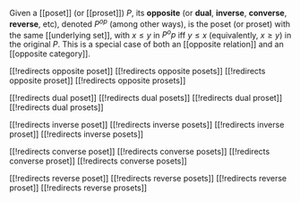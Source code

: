 
Given a [[poset]] (or [[proset]]) $P$, its __opposite__ (or __dual__, __inverse__, __converse__, __reverse__, etc), denoted $P^{op}$ (among other ways), is the poset (or proset) with the same [[underlying set]], with $x \leq y$ in $P^op$ iff $y \leq x$ (equivalently, $x \geq y$) in the original $P$.  This is a special case of both an [[opposite relation]] and an [[opposite category]].


[[!redirects opposite poset]]
[[!redirects opposite posets]]
[[!redirects opposite proset]]
[[!redirects opposite prosets]]

[[!redirects dual poset]]
[[!redirects dual posets]]
[[!redirects dual proset]]
[[!redirects dual prosets]]

[[!redirects inverse poset]]
[[!redirects inverse posets]]
[[!redirects inverse proset]]
[[!redirects inverse posets]]

[[!redirects converse poset]]
[[!redirects converse posets]]
[[!redirects converse proset]]
[[!redirects converse posets]]

[[!redirects reverse poset]]
[[!redirects reverse posets]]
[[!redirects reverse proset]]
[[!redirects reverse prosets]]
